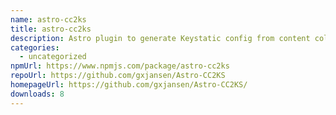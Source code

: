 ```yaml
---
name: astro-cc2ks
title: astro-cc2ks
description: Astro plugin to generate Keystatic config from content collections
categories:
  - uncategorized
npmUrl: https://www.npmjs.com/package/astro-cc2ks
repoUrl: https://github.com/gxjansen/Astro-CC2KS
homepageUrl: https://github.com/gxjansen/Astro-CC2KS/
downloads: 8
---
```

